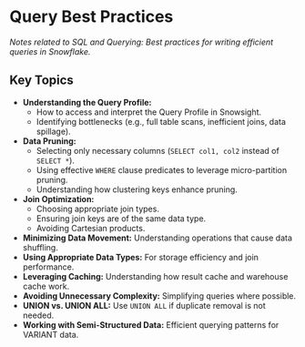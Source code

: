 # Query Best Practices

*Notes related to SQL and Querying: Best practices for writing efficient queries in Snowflake.*

## Key Topics
*   **Understanding the Query Profile:**
    *   How to access and interpret the Query Profile in Snowsight.
    *   Identifying bottlenecks (e.g., full table scans, inefficient joins, data spillage).
*   **Data Pruning:**
    *   Selecting only necessary columns (`SELECT col1, col2` instead of `SELECT *`).
    *   Using effective `WHERE` clause predicates to leverage micro-partition pruning.
    *   Understanding how clustering keys enhance pruning.
*   **Join Optimization:**
    *   Choosing appropriate join types.
    *   Ensuring join keys are of the same data type.
    *   Avoiding Cartesian products.
*   **Minimizing Data Movement:** Understanding operations that cause data shuffling.
*   **Using Appropriate Data Types:** For storage efficiency and join performance.
*   **Leveraging Caching:** Understanding how result cache and warehouse cache work.
*   **Avoiding Unnecessary Complexity:** Simplifying queries where possible.
*   **UNION vs. UNION ALL:** Use `UNION ALL` if duplicate removal is not needed.
*   **Working with Semi-Structured Data:** Efficient querying patterns for VARIANT data.